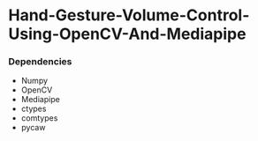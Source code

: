 # Hand-Gesture-Volume-Control-Using-OpenCV-And-Mediapipe

### Dependencies
- Numpy
- OpenCV
- Mediapipe
- ctypes
- comtypes
- pycaw
